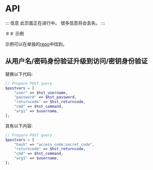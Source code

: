# API

::: 信息
此页面正在进行中。 很多信息将会丢失。
:::

＃＃ 示例

示例可以在单独的[repo](https://github.com/hestiacp/hestiacp-api-examples)中找到。

## 从用户名/密码身份验证升级到访问/密钥身份验证

替换以下代码:

```php
// Prepare POST query
$postvars = [
	"user" => $hst_username,
	"password" => $hst_password,
	"returncode" => $hst_returncode,
	"cmd" => $hst_command,
	"arg1" => $username,
];
```

具有以下内容:

```php
// Prepare POST query
$postvars = [
	"hash" => "access_code:secret_code",
	"returncode" => $hst_returncode,
	"cmd" => $hst_command,
	"arg1" => $username,
];
```
